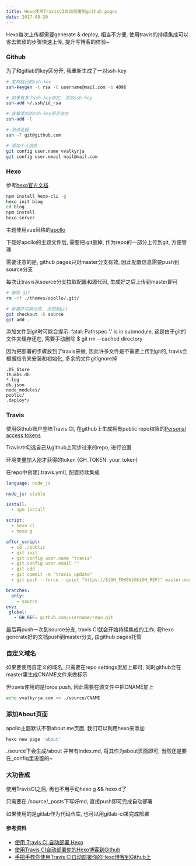 ```yaml
---
title: Hexo使用TravisCI自动部署到github pages
date: 2017-08-20
---
```

Hexo每次上传都需要generate & deploy, 相当不方便, 使用travis的持续集成可以省去繁琐的步骤快速上传, 提升写博客的体验~

<!-- more -->
### Github 

为了和gitlab的key区分开, 我重新生成了一对ssh-key

``` bash
# 生成自己的ssh-key
ssh-keygen -t rsa -C username@mail.com -b 4096

# 如果有多个ssh-key存在, 添加ssh-key
ssh-add ~/.ssh/id_rsa

# 查看添加的ssh-key是否存在
ssh-add -l

# 测试连接
ssh -T git@github.com

# 添加个人信息
git config user.name vvalkyrja
git config user.email mail@mail.com
```


### Hexo

参考[hexo官方文档](https://hexo.io)

``` bash
npm install hexo-cli -g
hexo init blog
cd blog
npm install
hexo server
```

主题使用vue风格的[apollo](https://github.com/pinggod/hexo-theme-apollo)

下载好apollo的主题文件后, 需要把.git删掉, 作为repo的一部分上传到git, 方便管理

需要注意的是, github pages只对master分支有效, 因此配置信息需要push到source分支

每次让travis从source分支拉取配置和源代码, 生成好之后上传到master即可

``` bash
# 删除.git
rm -rf ./themes/apollo/.git/

# 新建并切换分支, 添加到git
git checkout -b source 
git add .
```

<div class='tip'>
    添加文件到git时可能会提示: fatal: Pathspec '.' is in submodule, 这是由于git的文件夹缓存还在, 需要手动删除
    $ git rm --cached directory
</div>



因为把部署的步骤放到了travis来做, 因此许多文件是不需要上传到git的, travis会根据指令来安装和初始化, 多余的文件gitignore掉

``` gitignore
.DS_Store
Thumbs.db
*.log
db.json
node_modules/
public/
.deploy*/
```


### Travis

使用Github账户登陆Travis CI, 在github上生成拥有public repo权限的[Personal access tokens](https://github.com/settings/tokens)

Travis中勾选自己从github上同步过来的repo, 进行设置

环境变量加入刚才获得的token {GH_TOKEN: your_token}

在repo中创建[.travis.yml], 配置持续集成

``` yml
language: node_js

node_js: stable

install:
  - npm install

script:
  - hexo cl
  - hexo g

after_script:
  - cd ./public
  - git init
  - git config user.name "travis"
  - git config user.email ""
  - git add .
  - git commit -m "travis update"
  - git push --force --quiet "https://${GH_TOKEN}@${GH_REF}" master:master

branches:
  only:
    - source
env:
 global:
   - GH_REF: github.com/username/repo.git
```

最后再push一次到source分支, travis CI就会开始持续集成的工作, 将hexo generate好的文档push到master分支, 由github pages托管


### 自定义域名

如果要使用自定义的域名, 只需要在repo settings里加上即可, 同时github会在master里生成CNAME文件来做标示

但travis使用的是force push, 因此需要在源文件中把CNAME加上

``` bash
echo vvalkyrja.com >> ./source/CNAME
```


### 添加About页面

apollo主题默认不带about me页面, 我们可以利用hexo来添加

``` bash
hexo new page 'about'
```

./source下会生成/about 并带有index.md, 将其作为about页面即可, 当然还是要在_config里设置的~


### 大功告成

使用TravisCI之后, 再也不用手动hexo g && hexo d了

只需要在./source/_posts下写好md, 直接push即可完成自动部署

如果使用的是gitlab作为代码仓库, 也可以用gitlab-ci来完成部署


#### 参考资料
* [使用 Travis CI 自动部署 Hexo](http://www.jianshu.com/p/5e74046e7a0f)
* [使用Travis CI自动部署你的Hexo博客到Github](http://www.selfrebuild.net/2016/11/16/github-hexo-blog-auto-deploy/)
* [手把手教你使用Travis CI自动部署你的Hexo博客到Github上](http://www.jianshu.com/p/e22c13d85659)